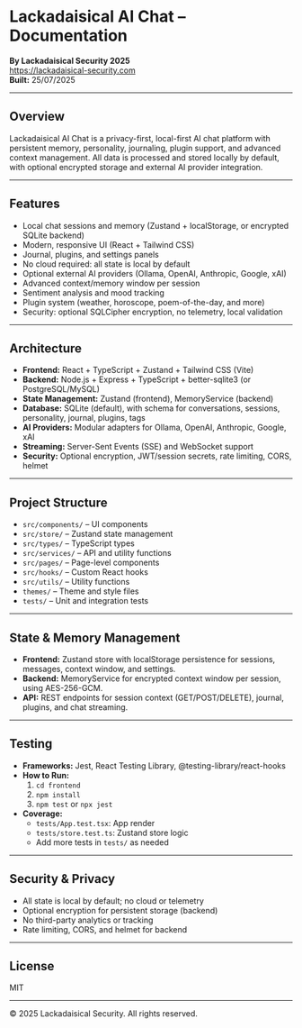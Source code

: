 # Lackadaisical AI Chat – Documentation

**By Lackadaisical Security 2025**  
https://lackadaisical-security.com  
**Built:** 25/07/2025

---

## Overview
Lackadaisical AI Chat is a privacy-first, local-first AI chat platform with persistent memory, personality, journaling, plugin support, and advanced context management. All data is processed and stored locally by default, with optional encrypted storage and external AI provider integration.

---

## Features
- Local chat sessions and memory (Zustand + localStorage, or encrypted SQLite backend)
- Modern, responsive UI (React + Tailwind CSS)
- Journal, plugins, and settings panels
- No cloud required: all state is local by default
- Optional external AI providers (Ollama, OpenAI, Anthropic, Google, xAI)
- Advanced context/memory window per session
- Sentiment analysis and mood tracking
- Plugin system (weather, horoscope, poem-of-the-day, and more)
- Security: optional SQLCipher encryption, no telemetry, local validation

---

## Architecture
- **Frontend:** React + TypeScript + Zustand + Tailwind CSS (Vite)
- **Backend:** Node.js + Express + TypeScript + better-sqlite3 (or PostgreSQL/MySQL)
- **State Management:** Zustand (frontend), MemoryService (backend)
- **Database:** SQLite (default), with schema for conversations, sessions, personality, journal, plugins, tags
- **AI Providers:** Modular adapters for Ollama, OpenAI, Anthropic, Google, xAI
- **Streaming:** Server-Sent Events (SSE) and WebSocket support
- **Security:** Optional encryption, JWT/session secrets, rate limiting, CORS, helmet

---

## Project Structure
- `src/components/` – UI components
- `src/store/` – Zustand state management
- `src/types/` – TypeScript types
- `src/services/` – API and utility functions
- `src/pages/` – Page-level components
- `src/hooks/` – Custom React hooks
- `src/utils/` – Utility functions
- `themes/` – Theme and style files
- `tests/` – Unit and integration tests

---

## State & Memory Management
- **Frontend:** Zustand store with localStorage persistence for sessions, messages, context window, and settings.
- **Backend:** MemoryService for encrypted context window per session, using AES-256-GCM.
- **API:** REST endpoints for session context (GET/POST/DELETE), journal, plugins, and chat streaming.

---

## Testing
- **Frameworks:** Jest, React Testing Library, @testing-library/react-hooks
- **How to Run:**
  1. `cd frontend`
  2. `npm install`
  3. `npm test` or `npx jest`
- **Coverage:**
  - `tests/App.test.tsx`: App render
  - `tests/store.test.ts`: Zustand store logic
  - Add more tests in `tests/` as needed

---

## Security & Privacy
- All state is local by default; no cloud or telemetry
- Optional encryption for persistent storage (backend)
- No third-party analytics or tracking
- Rate limiting, CORS, and helmet for backend

---

## License
MIT

---
© 2025 Lackadaisical Security. All rights reserved.
